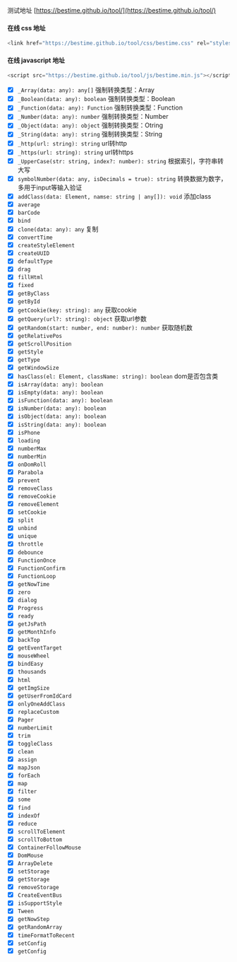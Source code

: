 测试地址 [https://bestime.github.io/tool/](https://bestime.github.io/tool/)

#### 在线 css 地址
```javascript
<link href="https://bestime.github.io/tool/css/bestime.css" rel="stylesheet" type="text/css">
```
#### 在线 javascript 地址
```javascript
<script src="https://bestime.github.io/tool/js/bestime.min.js"></script>
```


- [x] `_Array(data: any): any[]` 强制转换类型：Array
- [x] `_Boolean(data: any): boolean` 强制转换类型：Boolean
- [x] `_Function(data: any): Function` 强制转换类型：Function
- [x] `_Number(data: any): number` 强制转换类型：Number
- [x] `_Object(data: any): object` 强制转换类型：Otring
- [x] `_String(data: any): string` 强制转换类型：String
- [x] `_http(url: string): string` url转http
- [x] `_https(url: string): string` url转https
- [x] `_UpperCase(str: string, index?: number): string` 根据索引，字符串转大写
- [x] `symbolNumber(data: any, isDecimals = true): string` 转换数据为数字，多用于input等输入验证
- [x] `addClass(data: Element, namse: string | any[]): void` 添加class
- [x] `average`
- [x] `barCode`
- [x] `bind`
- [x] `clone(data: any): any` 复制
- [x] `convertTime`
- [x] `createStyleElement`
- [x] `createUUID`
- [x] `defaultType`
- [x] `drag`
- [x] `fillHtml`
- [x] `fixed`
- [x] `getByClass`
- [x] `getById`
- [x] `getCookie(key: string): any` 获取cookie
- [x] `getQuery(url?: string): object` 获取url参数
- [x] `getRandom(start: number, end: number): number` 获取随机数
- [x] `getRelativePos`
- [x] `getScrollPosition`
- [x] `getStyle`
- [x] `getType`
- [x] `getWindowSize`
- [x] `hasClass(el: Element, className: string): boolean` dom是否包含类
- [x] `isArray(data: any): boolean`
- [x] `isEmpty(data: any): boolean`
- [x] `isFunction(data: any): boolean`
- [x] `isNumber(data: any): boolean`
- [x] `isObject(data: any): boolean`
- [x] `isString(data: any): boolean`
- [x] `isPhone`
- [x] `loading`
- [x] `numberMax`
- [x] `numberMin`
- [x] `onDomRoll`
- [x] `Parabola`
- [x] `prevent`
- [x] `removeClass`
- [x] `removeCookie`
- [x] `removeElement`
- [x] `setCookie`
- [x] `split`
- [x] `unbind`
- [x] `unique`
- [x] `throttle`
- [x] `debounce`
- [x] `FunctionOnce`
- [x] `FunctionConfirm`
- [x] `FunctionLoop`
- [x] `getNowTime`
- [x] `zero`
- [x] `dialog`
- [x] `Progress`
- [x] `ready`
- [x] `getJsPath`
- [x] `getMonthInfo`
- [x] `backTop`
- [x] `getEventTarget`
- [x] `mouseWheel`
- [x] `bindEasy`
- [x] `thousands`
- [x] `html`
- [x] `getImgSize`
- [x] `getUserFromIdCard`
- [x] `onlyOneAddClass`
- [x] `replaceCustom`
- [x] `Pager`
- [x] `numberLimit`
- [x] `trim`
- [x] `toggleClass`
- [x] `clean`
- [x] `assign`
- [x] `mapJson`
- [x] `forEach`
- [x] `map`
- [x] `filter`
- [x] `some`
- [x] `find`
- [x] `indexOf`
- [x] `reduce`
- [x] `scrollToElement`
- [x] `scrollToBottom`
- [x] `ContainerFollowMouse`
- [x] `DomMouse`
- [x] `ArrayDelete`
- [x] `setStorage`
- [x] `getStorage`
- [x] `removeStorage`
- [x] `CreateEventBus`
- [x] `isSupportStyle`
- [x] `Tween`
- [x] `getNowStep`
- [x] `getRandomArray`
- [x] `timeFormatToRecent`
- [x] `setConfig`
- [x] `getConfig`